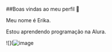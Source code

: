 ##Boas vindas ao meu perfil 💜                                                                                                                                                         
                                                                                                                                                                                       
 Meu nome é Erika.                                                                                                                                                                     
                                                                                                                                                                                       
 Estou aprendendo programação na Alura.                                                                                                                                                
                                                                                                                                                                                       
                                                                                                                                                                                       
                                                                                                                                                                                       
                                                                                                                                                                                       
 ![](![image](https://github.com/user-attachments/assets/0cdd8f9e-2469-4985-9689-68e6299b746b)
                                                                                                                                                                                                                                                                                                                                                            
